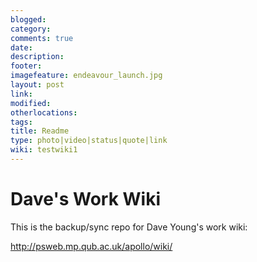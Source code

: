 ```yaml
---
blogged: 
category: 
comments: true
date: 
description: 
footer: 
imagefeature: endeavour_launch.jpg
layout: post
link: 
modified: 
otherlocations: 
tags: 
title: Readme
type: photo|video|status|quote|link
wiki: testwiki1
---
```

<!--summary-->



# Dave's Work Wiki

This is the backup/sync repo for Dave Young's work wiki:

http://psweb.mp.qub.ac.uk/apollo/wiki/